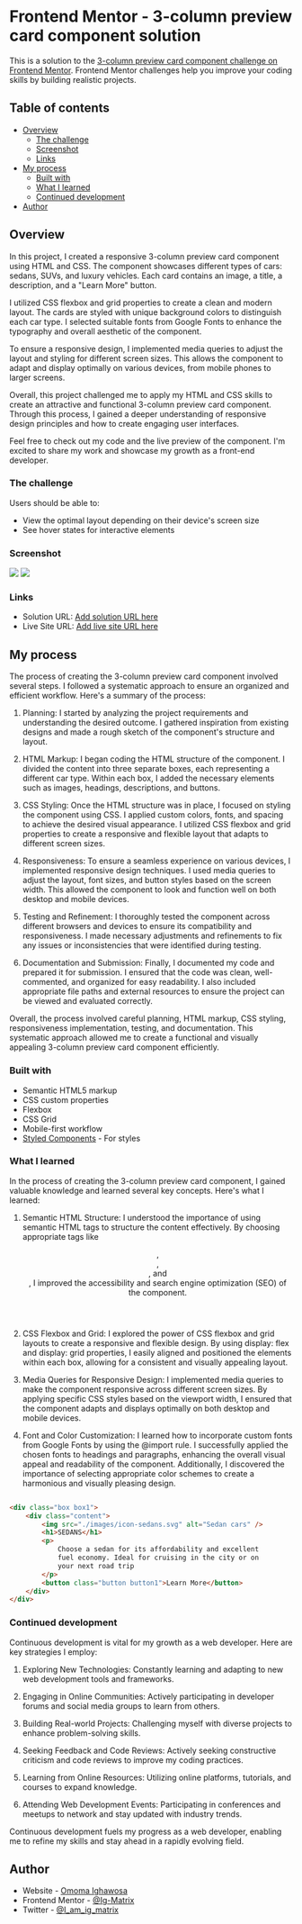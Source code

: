 # Frontend Mentor - 3-column preview card component solution

This is a solution to the [3-column preview card component challenge on Frontend Mentor](https://www.frontendmentor.io/challenges/3column-preview-card-component-pH92eAR2-). Frontend Mentor challenges help you improve your coding skills by building realistic projects. 

## Table of contents

- [Overview](#overview)
  - [The challenge](#the-challenge)
  - [Screenshot](#screenshot)
  - [Links](#links)
- [My process](#my-process)
  - [Built with](#built-with)
  - [What I learned](#what-i-learned)
  - [Continued development](#continued-development)
- [Author](#author)

## Overview
In this project, I created a responsive 3-column preview card component using HTML and CSS. The component showcases different types of cars: sedans, SUVs, and luxury vehicles. Each card contains an image, a title, a description, and a "Learn More" button.

I utilized CSS flexbox and grid properties to create a clean and modern layout. The cards are styled with unique background colors to distinguish each car type. I selected suitable fonts from Google Fonts to enhance the typography and overall aesthetic of the component.

To ensure a responsive design, I implemented media queries to adjust the layout and styling for different screen sizes. This allows the component to adapt and display optimally on various devices, from mobile phones to larger screens.

Overall, this project challenged me to apply my HTML and CSS skills to create an attractive and functional 3-column preview card component. Through this process, I gained a deeper understanding of responsive design principles and how to create engaging user interfaces.

Feel free to check out my code and the live preview of the component. I'm excited to share my work and showcase my growth as a front-end developer.
### The challenge

Users should be able to:

- View the optimal layout depending on their device's screen size
- See hover states for interactive elements

### Screenshot

![](./screenshots/desktop-view-screenshot.png)
![](./screenshots/mobile-view-screenshot.png)
### Links

- Solution URL: [Add solution URL here](https://your-solution-url.com)
- Live Site URL: [Add live site URL here](https://your-live-site-url.com)

## My process
The process of creating the 3-column preview card component involved several steps. I followed a systematic approach to ensure an organized and efficient workflow. Here's a summary of the process:

1. Planning: I started by analyzing the project requirements and understanding the desired outcome. I gathered inspiration from existing designs and made a rough sketch of the component's structure and layout.

2. HTML Markup: I began coding the HTML structure of the component. I divided the content into three separate boxes, each representing a different car type. Within each box, I added the necessary elements such as images, headings, descriptions, and buttons.

3. CSS Styling: Once the HTML structure was in place, I focused on styling the component using CSS. I applied custom colors, fonts, and spacing to achieve the desired visual appearance. I utilized CSS flexbox and grid properties to create a responsive and flexible layout that adapts to different screen sizes.

4. Responsiveness: To ensure a seamless experience on various devices, I implemented responsive design techniques. I used media queries to adjust the layout, font sizes, and button styles based on the screen width. This allowed the component to look and function well on both desktop and mobile devices.

5. Testing and Refinement: I thoroughly tested the component across different browsers and devices to ensure its compatibility and responsiveness. I made necessary adjustments and refinements to fix any issues or inconsistencies that were identified during testing.

6. Documentation and Submission: Finally, I documented my code and prepared it for submission. I ensured that the code was clean, well-commented, and organized for easy readability. I also included appropriate file paths and external resources to ensure the project can be viewed and evaluated correctly.

Overall, the process involved careful planning, HTML markup, CSS styling, responsiveness implementation, testing, and documentation. This systematic approach allowed me to create a functional and visually appealing 3-column preview card component efficiently.

### Built with

- Semantic HTML5 markup
- CSS custom properties
- Flexbox
- CSS Grid
- Mobile-first workflow
- [Styled Components](https://styled-components.com/) - For styles


### What I learned
In the process of creating the 3-column preview card component, I gained valuable knowledge and learned several key concepts. Here's what I learned:

1. Semantic HTML Structure: I understood the importance of using semantic HTML tags to structure the content effectively. By choosing appropriate tags like <header>, <main>, <section>, and <footer>, I improved the accessibility and search engine optimization (SEO) of the component.

2. CSS Flexbox and Grid: I explored the power of CSS flexbox and grid layouts to create a responsive and flexible design. By using display: flex and display: grid properties, I easily aligned and positioned the elements within each box, allowing for a consistent and visually appealing layout.

3. Media Queries for Responsive Design: I implemented media queries to make the component responsive across different screen sizes. By applying specific CSS styles based on the viewport width, I ensured that the component adapts and displays optimally on both desktop and mobile devices.

4. Font and Color Customization: I learned how to incorporate custom fonts from Google Fonts by using the @import rule. I successfully applied the chosen fonts to headings and paragraphs, enhancing the overall visual appeal and readability of the component. Additionally, I discovered the importance of selecting appropriate color schemes to create a harmonious and visually pleasing design.

```html

<div class="box box1">
    <div class="content">
        <img src="./images/icon-sedans.svg" alt="Sedan cars" />
        <h1>SEDANS</h1>
        <p>
            Choose a sedan for its affordability and excellent
            fuel economy. Ideal for cruising in the city or on
            your next road trip
        </p>
        <button class="button button1">Learn More</button>
    </div>
</div>

```

### Continued development
Continuous development is vital for my growth as a web developer. Here are key strategies I employ:

1. Exploring New Technologies: Constantly learning and adapting to new web development tools and frameworks.

2. Engaging in Online Communities: Actively participating in developer forums and social media groups to learn from others.

3. Building Real-world Projects: Challenging myself with diverse projects to enhance problem-solving skills.

4. Seeking Feedback and Code Reviews: Actively seeking constructive criticism and code reviews to improve my coding practices.

4. Learning from Online Resources: Utilizing online platforms, tutorials, and courses to expand knowledge.

5. Attending Web Development Events: Participating in conferences and meetups to network and stay updated with industry trends.

Continuous development fuels my progress as a web developer, enabling me to refine my skills and stay ahead in a rapidly evolving field.

## Author
-   Website - [Omoma Ighawosa](https://ig-matrix.github.io/Lesson_3_Task_6_Omoma_Ighawosa/)
-   Frontend Mentor - [@Ig-Matrix](https://www.frontendmentor.io/profile/Ig-Matrix)
-   Twitter - [@I_am_ig_matrix](https://twitter.com/i_am_Ig_matrix)
